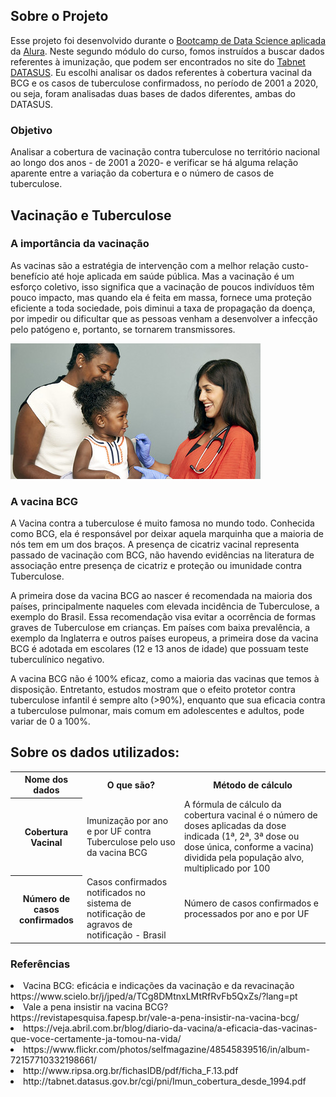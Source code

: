 


<h2> Sobre o Projeto</h2>

<p> Esse projeto foi desenvolvido durante o <a href="https://www.alura.com.br/bootcamp/data-science-aplicada/matriculas-abertas" target="_blank">Bootcamp de Data Science aplicada</a> da <a href="https://www.alura.com.br/" target="_blank">Alura</a>. Neste segundo módulo do curso, fomos instruídos a buscar dados referentes à imunização, que podem ser encontrados no site do <a href="http://tabnet.datasus.gov.br/cgi/menu_tabnet_php.htm#" target="_blank">Tabnet DATASUS</a>. Eu escolhi analisar os dados referentes à cobertura vacinal da BCG e os casos de tuberculose confirmadoss,  no período de 2001 a 2020, ou seja, foram analisadas duas bases de dados diferentes, ambas do DATASUS.
 <h3>Objetivo</h3>
 <p> Analisar a cobertura de vacinação contra tuberculose no território nacional ao longo dos anos - de 2001 a 2020- e verificar se há alguma relação aparente entre a variação da cobertura e o número de casos de tuberculose.</p>

<h2>Vacinação e Tuberculose</h2>

<h3> A importância da vacinação</h3>
<p>As vacinas são a estratégia de intervenção com a melhor relação custo-benefício até hoje aplicada em saúde pública. Mas a vacinação é um esforço coletivo, isso significa que a vacinação de poucos indivíduos têm pouco impacto, mas quando ela é feita em massa, fornece uma proteção eficiente a toda sociedade, pois diminui a taxa de propagação da doença, por impedir ou dificultar que as pessoas venham a desenvolver a infecção pelo patógeno e, portanto, se tornarem transmissores. </p>
 
<img src="https://github.com/camilasp/Vacinacao_contra_tuberculose_no_Brasil/blob/main/Fotos/vacina_crianca.jpg?raw=true">


<h3> A vacina BCG</h3>

<p> A Vacina contra a tuberculose é muito famosa no mundo todo. Conhecida como BCG, ela é responsável por deixar aquela marquinha que a maioria de nós tem em um dos braços. 
 A presença de cicatriz vacinal representa passado de vacinação com BCG, não havendo evidências na literatura de associação entre presença de cicatriz e proteção ou imunidade contra Tuberculose.</p>
<p> A primeira dose da vacina BCG ao nascer é recomendada na maioria dos países, principalmente naqueles com elevada incidência de Tuberculose, a exemplo do Brasil. Essa recomendação visa evitar a ocorrência de formas graves de Tuberculose em crianças. Em países com baixa prevalência, a exemplo da Inglaterra e outros países europeus, a primeira dose da vacina BCG é adotada em escolares (12 e 13 anos de idade) que possuam teste tuberculínico negativo.</p>
<p> A vacina BCG não é 100% eficaz, como a maioria das vacinas que temos à disposição. Entretanto, estudos mostram que o efeito protetor contra tuberculose infantil é sempre alto (>90%), enquanto que sua eficacia contra a tuberculose pulmonar, mais comum em adolescentes e adultos, pode variar de 0 a 100%. 

<h2>Sobre os dados utilizados:</h2>


 <table style="width:100%">
 <tr>
  <th>Nome dos dados</th>
  <th> O que são? </th>
  <th> Método de cálculo</th>
  <tr>
    <th>Cobertura Vacinal</th>
   <td> Imunização por ano e por UF contra Tuberculose pelo uso da vacina BCG</td>
    <td>A fórmula de cálculo da cobertura vacinal é o número de doses aplicadas da dose indicada (1ª, 2ª, 3ª dose ou dose única, conforme a vacina) dividida
pela população alvo, multiplicado por 100</td> 
    
  </tr>
  <tr>
    <th>Número de casos confirmados</th>
    <td>Casos confirmados notificados no sistema de notificação de agravos de notificação - Brasil</td>
    <td>Número de casos confirmados e processados por ano e por UF</td>
  </tr>
 </table>


















<h3> Referências</h3>
 <li>Vacina BCG: eficácia e indicações da vacinação e da revacinação https://www.scielo.br/j/jped/a/TCg8DMtnxLMtRfRvFb5QxZs/?lang=pt</li>
 <li> Vale a pena insistir na vacina BCG? https://revistapesquisa.fapesp.br/vale-a-pena-insistir-na-vacina-bcg/</li>
 <li> https://veja.abril.com.br/blog/diario-da-vacina/a-eficacia-das-vacinas-que-voce-certamente-ja-tomou-na-vida/</li>
 <li>https://www.flickr.com/photos/selfmagazine/48545839516/in/album-72157710332198661/</li>
 <li>http://www.ripsa.org.br/fichasIDB/pdf/ficha_F.13.pdf</li>
 <li>http://tabnet.datasus.gov.br/cgi/pni/Imun_cobertura_desde_1994.pdf</li>
